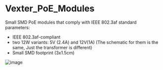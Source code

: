 # Vexter_PoE_Modules

Small SMD PoE modules that comply with IEEE 802.3af standard
parameters:
  + IEEE 802.3af-compliant
  + two 12W variants: 5V (2.4A) and 12V(1A) (The schematic for them is the same, Just the transformer is different)
  + Small SMD footprint (3x1.5cm)

![image](https://github.com/VaneoDesigns/Vexter_PoE_Modules/assets/168901721/3f2e339f-41ec-4914-bfb0-4d42815dd2c9)
